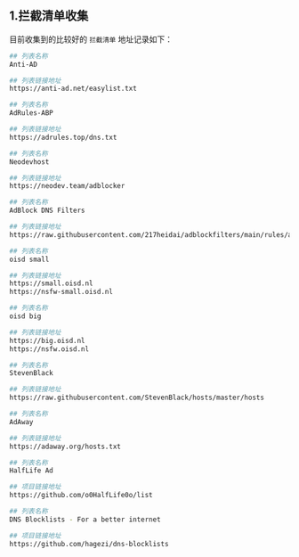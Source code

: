 ## 1.拦截清单收集

目前收集到的比较好的 `拦截清单` 地址记录如下：  

```bash
## 列表名称
Anti-AD

## 列表链接地址
https://anti-ad.net/easylist.txt
```

```bash
## 列表名称
AdRules-ABP

## 列表链接地址
https://adrules.top/dns.txt
```

```bash
## 列表名称
Neodevhost

## 列表链接地址
https://neodev.team/adblocker
```

```bash
## 列表名称
AdBlock DNS Filters

## 列表链接地址
https://raw.githubusercontent.com/217heidai/adblockfilters/main/rules/adblockdns.txt
```

```bash
## 列表名称
oisd small

## 列表链接地址
https://small.oisd.nl
https://nsfw-small.oisd.nl
```

```bash
## 列表名称
oisd big

## 列表链接地址
https://big.oisd.nl
https://nsfw.oisd.nl
```

```bash
## 列表名称
StevenBlack

## 列表链接地址
https://raw.githubusercontent.com/StevenBlack/hosts/master/hosts
```

```bash
## 列表名称
AdAway

## 列表链接地址
https://adaway.org/hosts.txt
```

```bash
## 列表名称
HalfLife Ad

## 项目链接地址
https://github.com/o0HalfLife0o/list
```

```bash
## 列表名称
DNS Blocklists - For a better internet

## 项目链接地址
https://github.com/hagezi/dns-blocklists
```

